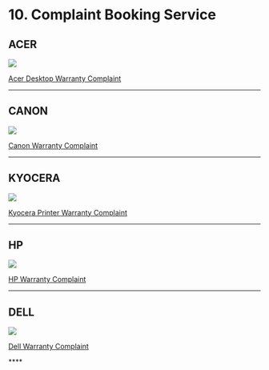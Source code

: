 # 10. Complaint Booking Service

## ACER

![](../.gitbook/assets/acer_logo_icon_169649.png)

[Acer Desktop Warranty Complaint](http://customercare.acer-apac.com/CustomerSelfService/CaseBooking.aspx?CID=IN&LID=ENG)

------------------------------------------------------------------------------------------------------------------------------------

## CANON



![](https://in.canon/assets/brand/logo-300-002e45a4aec98fd92899838da9d5560f.png)

[Canon Warranty Complaint](https://edge.canon.co.in/corporate/contact/index.aspx#service-request)

------------------------------------------------------------------------------------------------------------------------------------

## KYOCERA



![](https://kyoceradocumentsolutionsindia.com/warranty/images/site-logo.png)

[Kyocera Printer Warranty Complaint](https://kyoceradocumentsolutionsindia.com/warranty/registration.php)

------------------------------------------------------------------------------------------------------------------------------------

## HP

![](../.gitbook/assets/hplogo_94383.png)

 [HP Warranty Complaint](https://mycrm.support.hp.com/en-US/)

------------------------------------------------------------------------------------------------------------------------------------

## DELL

![](../.gitbook/assets/dell_logo_icon_167699.png)

[Dell Warranty Complaint](https://www.dell.com/support/incidents-online/en-in/srsearch)

\*\*\*\*

